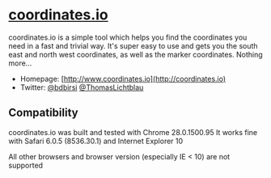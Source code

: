 # [coordinates.io](http://coordinates.io)

coordinates.io is a simple tool which helps you find the coordinates you need in a fast and
trivial way. It's super easy to use and gets you the south east and north west coordinates, as well as
the marker coordinates. Nothing more...

* Homepage: [http://www.coordinates.io](http://coordinates.io)
* Twitter: [@bdbirsi](http://twitter.com/drbirsi) [@ThomasLichtblau](http://twitter.com/ThomasLichtblau)

## Compatibility

coordinates.io was built and tested with Chrome 28.0.1500.95
It works fine with Safari 6.0.5 (8536.30.1) and Internet Explorer 10

All other browsers and browser version (especially IE < 10) are not supported